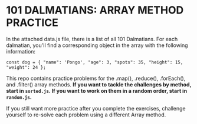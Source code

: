 # 101 DALMATIANS: ARRAY METHOD PRACTICE

In the attached data.js file, there is a list of all 101 Dalmatians. For each dalmatian, you'll find a corresponding object in the array with the following information:

`const dog = { "name": 'Pongo', "age": 3, "spots": 35, "height": 15, "weight": 24 };`

This repo contains practice problems for the .map(), .reduce(), .forEach(), and .filter() array methods. **If you want to tackle the challenges by method, start in `sorted.js`. If you want to work on them in a random order, start in `random.js`.**

If you still want more practice after you complete the exercises, challenge yourself to re-solve each problem using a different Array method.